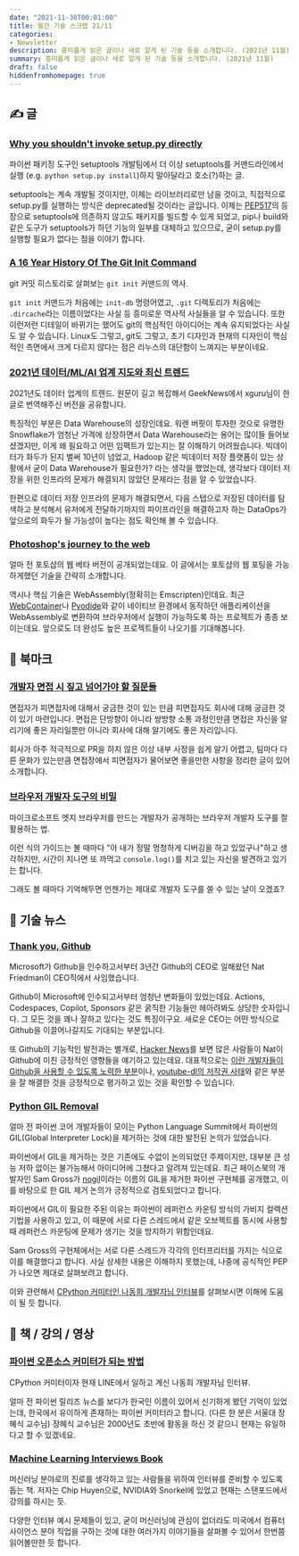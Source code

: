 ```yaml
---
date: "2021-11-30T00:01:00"
title: 월간 기술 스크랩 21/11
categories:
- Newsletter
description: 흥미롭게 읽은 글이나 새로 알게 된 기술 등을 소개합니다. (2021년 11월)
summary: 흥미롭게 읽은 글이나 새로 알게 된 기술 등을 소개합니다. (2021년 11월)
draft: false
hiddenfromhomepage: true
---
```


## ✍️ 글

### [Why you shouldn't invoke setup.py directly](https://blog.ganssle.io/articles/2021/10/setup-py-deprecated.html)

파이썬 패키징 도구인 setuptools 개발팀에서 더 이상 setuptools를 커맨드라인에서 실행 (e.g. `python setup.py install`)하지
말아달라고 호소(?)하는 글.

setuptools는 계속 개발될 것이지만, 이제는 라이브러리로만 남을 것이고, 직접적으로 setup.py를 실행하는 방식은 deprecated될 것이라는 글입니다.
이제는 [PEP517](https://www.python.org/dev/peps/pep-0517/)의 등장으로 setuptools에 의존하지 않고도 패키지를 빌드할 수 있게 되었고,
pip나 build와 같은 도구가 setuptools가 하던 기능의 일부를 대체하고 있으므로, 굳이 setup.py를 실행할 필요가 없다는 점을 이야기 합니다.

### [A 16 Year History Of The Git Init Command](https://initialcommit.com/blog/history-git-init-command)

git 커밋 히스토리로 살펴보는 `git init` 커맨드의 역사.

`git init` 커맨드가 처음에는 `init-db` 명령어였고,
`.git` 디렉토리가 처음에는 `.dircache`라는 이름이었다는 사실 등
흥미로운 역사적 사실들을 알 수 있습니다.
또한 이런저런 디테일이 바뀌기는 했어도 git의 핵심적인 아이디어는 계속 유지되었다는 사실도 알 수 있습니다.
Linux도 그렇고, git도 그렇고, 초기 디자인과 현재의 디자인이 핵심적인 측면에서 크게 다르지 않다는 점은
리누스의 대단함이 느껴지는 부분이네요.

### [2021년 데이터/ML/AI 업계 지도와 최신 트렌드](https://news.hada.io/topic?id=5299)

2021년도 데이터 업계의 트렌드. 원문이 길고 복잡해서 GeekNews에서 xguru님이 한글로 번역해주신 버전을
공유합니다.

특징적인 부분은 Data Warehouse의 성장인데요. 워렌 버핏이 투자한 것으로 유명한 Snowflake가 엄청난 가격에
상장하면서 Data Warehouse라는 용어는 많이들 들어보셨겠지만, 이게 왜 필요하고 어떤 임팩트가 있는지는
잘 이해하기 어려웠습니다. 빅데이터가 화두가 된지 벌써 10년이 넘었고, Hadoop 같은 빅데이터 저장 플랫폼이 있는 상황에서
굳이 Data Warehouse가 필요한가? 라는 생각을 했었는데,
생각보다 데이터 저장을 위한 인프라의 문제가 해결되지 않았던 문제라는 점을 알 수 있었습니다.

한편으로 데이터 저장 인프라의 문제가 해결되면서,
다음 스텝으로 저장된 데이터를 탐색하고 분석해서 유저에게 전달하기까지의 파이프라인을 해결하고자 하는
DataOps가 앞으로의 화두가 될 가능성이 높다는 점도 확인해 볼 수 있습니다.

### [Photoshop's journey to the web](https://web.dev/ps-on-the-web/)

얼마 전 포토샵의 웹 베타 버전이 공개되었는데요.
이 글에서는 포토샵의 웹 포팅을 가능하게했던 기술을 간략히 소개합니다.

역시나 핵심 기술은 WebAssembly(정확히는 Emscripten)인데요.
최근 [WebContainer](https://blog.stackblitz.com/posts/introducing-webcontainers/)나 [Pyodide](https://pyodide.org)와 같이
네이티브 환경에서 동작하던 애플리케이션을 WebAssembly로 변환하여 브라우저에서 실행이 가능하도록 하는 프로젝트가 종종 보이는데요.
앞으로도 더 완성도 높은 프로젝트들이 나오기를 기대해봅니다.

## 📌 북마크

### [개발자 면접 시 짚고 넘어가야 할 질문들](https://hunj.dev/interview-questions/amp/)

면접자가 피면접자에 대해서 궁금한 것이 있는 만큼 피면접자도 회사에 대해 궁금한 것이 있기 마련입니다.
면접은 단방향이 아니라 쌍방향 소통 과정인만큼 면접은 자신을 알리기에 좋은 자리일뿐만 아니라 회사에 대해 알기에도 좋은 자리입니다.

회사가 아주 적극적으로 PR을 하지 않은 이상 내부 사정을 쉽게 알기 어렵고, 팀마다 다른 문화가 있는만큼
면접장에서 피면접자가 물어보면 좋을만한 사항을 정리한 글이 있어 소개합니다.

### [브라우저 개발자 도구의 비밀](https://christianheilmann.com/2021/11/01/developer-tools-secrets-that-shouldnt-be-secrets/)

마이크로소프트 엣지 브라우저를 만드는 개발자가 공개하는 브라우저 개발자 도구를 잘 활용하는 법.

이런 식의 가이드는 볼 때마다 "아 내가 정말 멍청하게 디버깅을 하고 있었구나"하고 생각하지만,
시간이 지나면 또 까먹고 `console.log()`를 치고 있는 자신을 발견하고 있기는 합니다.

그래도 볼 때마다 기억해두면 언젠가는 제대로 개발자 도구를  쓸 수 있는 날이 오겠죠?

## 📰 기술 뉴스

### [Thank you, Github](https://news.ycombinator.com/item?id=29095747)

Microsoft가 Github을 인수하고서부터 3년간 Github의 CEO로 일해왔던 Nat Friedman이 CEO직에서 사임했습니다.

Github이 Microsoft에 인수되고서부터 엄청난 변화들이 있었는데요.
Actions, Codespaces, Copilot, Sponsors 같은 굵직한 기능들만 헤아려봐도 상당한 숫자입니다.
그 모든 것을 꽤나 잘하고 있다는 것도 특징이구요.
새로운 CEO는 어떤 방식으로 Github을 이끌어나갈지도 기대되는 부분입니다.

또 Github의 기능적인 발전과는 별개로, [Hacker News](https://news.ycombinator.com/item?id=29095747)를 보면
많은 사람들이 Nat이 Github에 미친 긍정적인 영향들을 얘기하고 있는데요.
대표적으로는 [이란 개발자들이 Github을 사용할 수 있도록 노력한 부분](https://github.blog/2021-01-05-advancing-developer-freedom-github-is-fully-available-in-iran/)이나,
[youtube-dl의 저작권 사태](https://mobile.twitter.com/natfriedman/status/1328365679473426432)와 같은 부분을 잘 해결한 것을
긍정적으로 평가하고 있는 것을 확인할 수 있습니다.

### [Python GIL Removal](https://lukasz.langa.pl/5d044f91-49c1-4170-aed1-62b6763e6ad0/)

얼마 전 파이썬 코어 개발자들이 모이는 Python Language Summit에서
파이썬의 GIL(Global Interpreter Lock)을 제거하는 것에 대한 발전된 논의가 있었습니다.

파이썬에서 GIL을 제거하는 것은 기존에도 수없이 논의되었던 주제이지만,
대부분 큰 성능 저하 없이는 불가능해서 아이디어에 그쳤다고 알려져 있는데요.
최근 페이스북의 개발자인 Sam Gross가 [nogil](https://github.com/colesbury/nogil)이라는
이름의 GIL을 제거한 파이썬 구현체를 공개했고,
이를 바탕으로 한 GIL 제거 논의가 긍정적으로 검토되었다고 합니다.

파이썬에서 GIL이 필요한 주된 이유는 파이썬이
레퍼런스 카운팅 방식의 가비지 컬렉션 기법을 사용하고 있고,
이 때문에 서로 다른 스레드에서 같은 오브젝트를 동시에 사용할 때
레퍼런스 카운팅에 문제가 생기는 것을 방지하기 위함인데요.

Sam Gross의 구현체에서는 서로 다른 스레드가 각각의 인터프리터를 가지는 식으로 이를 해결했다고 합니다.
사실 상세한 내용은 이해하지 못했는데, 나중에 공식적인 PEP가 나오면 제대로 살펴보려고 합니다.

이와 관련해서 [CPython 커미터인 나동희 개발자님 인터뷰](https://www.youtube.com/watch?app=desktop&v=V18ceQO_JkM&feature=youtu.be)를
살펴보시면 이해에 도움이 될 듯 합니다.


<!-- ## ⚙️ 소프트웨어 / 프로젝트 -->

## 📙 책 / 강의 / 영상

### [파이썬 오픈소스 커미터가 되는 방법](https://m.youtube.com/watch?v=1goockl3wPs&feature=youtu.be)

CPython 커미터이자 현재 LINE에서 일하고 계신 나동희 개발자님 인터뷰.

얼마 전 파이썬 릴리즈 뉴스를 보다가 한국인 이름이 있어서 신기하게 봤던 기억이 있었는데,
한국에서 유이하게 존재하는 파이썬 커미터라고 합니다. (다른 한 분은 서울대 장혜식 교수님)
장혜식 교수님은 2000년도 초반에 활동을 하신 것 같으니 현재는 유일하다고 할 수 있겠네요.

### [Machine Learning Interviews Book](https://github.com/chiphuyen/ml-interviews-book)

머신러닝 분야로의 진로를 생각하고 있는 사람들을 위하여 인터뷰를 준비할 수 있도록 돕는 책.
저자는 Chip Huyen으로, NVIDIA와 Snorkel에 있었고 현재는 스탠포드에서 강의를 하시는 듯.

다양한 인터뷰 예시 문제들이 있고, 굳이 머신러닝에 관심이 없더라도 미국에서 컴퓨터 사이언스 분야 직업을 구하는 것에 대한
여러가지 이야기들을 살펴볼 수 있어서 한번쯤 읽어볼만한 듯 합니다.
